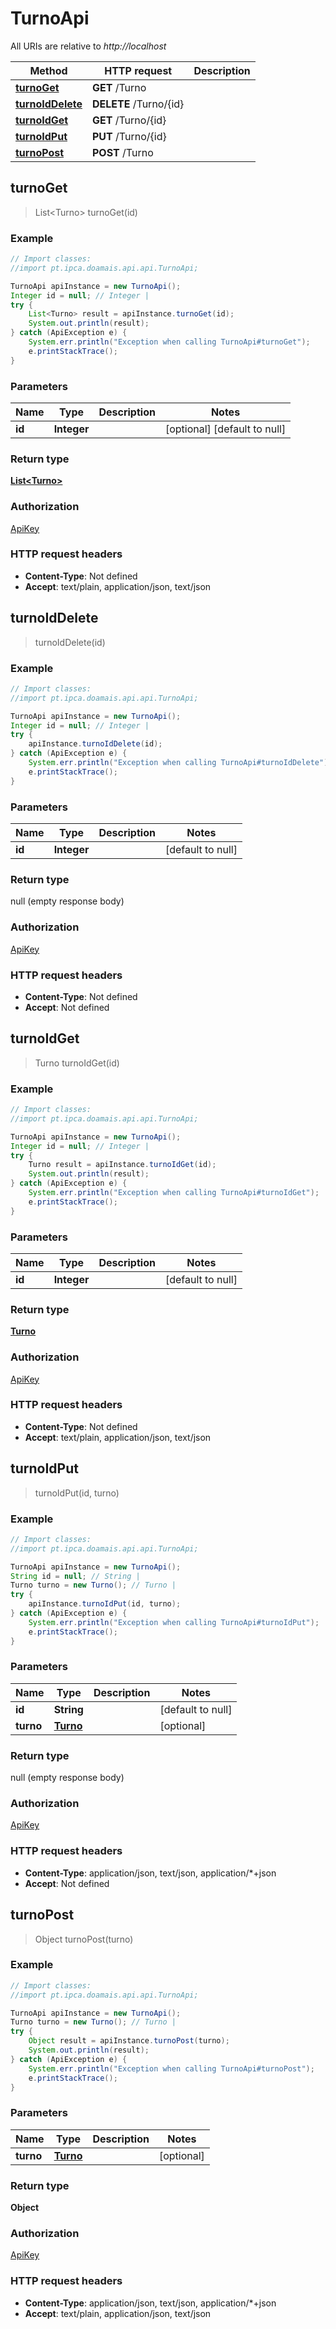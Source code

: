 # TurnoApi

All URIs are relative to *http://localhost*

Method | HTTP request | Description
------------- | ------------- | -------------
[**turnoGet**](TurnoApi.md#turnoGet) | **GET** /Turno | 
[**turnoIdDelete**](TurnoApi.md#turnoIdDelete) | **DELETE** /Turno/{id} | 
[**turnoIdGet**](TurnoApi.md#turnoIdGet) | **GET** /Turno/{id} | 
[**turnoIdPut**](TurnoApi.md#turnoIdPut) | **PUT** /Turno/{id} | 
[**turnoPost**](TurnoApi.md#turnoPost) | **POST** /Turno | 



## turnoGet

> List&lt;Turno&gt; turnoGet(id)



### Example

```java
// Import classes:
//import pt.ipca.doamais.api.api.TurnoApi;

TurnoApi apiInstance = new TurnoApi();
Integer id = null; // Integer | 
try {
    List<Turno> result = apiInstance.turnoGet(id);
    System.out.println(result);
} catch (ApiException e) {
    System.err.println("Exception when calling TurnoApi#turnoGet");
    e.printStackTrace();
}
```

### Parameters


Name | Type | Description  | Notes
------------- | ------------- | ------------- | -------------
 **id** | **Integer**|  | [optional] [default to null]

### Return type

[**List&lt;Turno&gt;**](Turno.md)

### Authorization

[ApiKey](../README.md#ApiKey)

### HTTP request headers

- **Content-Type**: Not defined
- **Accept**: text/plain, application/json, text/json


## turnoIdDelete

> turnoIdDelete(id)



### Example

```java
// Import classes:
//import pt.ipca.doamais.api.api.TurnoApi;

TurnoApi apiInstance = new TurnoApi();
Integer id = null; // Integer | 
try {
    apiInstance.turnoIdDelete(id);
} catch (ApiException e) {
    System.err.println("Exception when calling TurnoApi#turnoIdDelete");
    e.printStackTrace();
}
```

### Parameters


Name | Type | Description  | Notes
------------- | ------------- | ------------- | -------------
 **id** | **Integer**|  | [default to null]

### Return type

null (empty response body)

### Authorization

[ApiKey](../README.md#ApiKey)

### HTTP request headers

- **Content-Type**: Not defined
- **Accept**: Not defined


## turnoIdGet

> Turno turnoIdGet(id)



### Example

```java
// Import classes:
//import pt.ipca.doamais.api.api.TurnoApi;

TurnoApi apiInstance = new TurnoApi();
Integer id = null; // Integer | 
try {
    Turno result = apiInstance.turnoIdGet(id);
    System.out.println(result);
} catch (ApiException e) {
    System.err.println("Exception when calling TurnoApi#turnoIdGet");
    e.printStackTrace();
}
```

### Parameters


Name | Type | Description  | Notes
------------- | ------------- | ------------- | -------------
 **id** | **Integer**|  | [default to null]

### Return type

[**Turno**](Turno.md)

### Authorization

[ApiKey](../README.md#ApiKey)

### HTTP request headers

- **Content-Type**: Not defined
- **Accept**: text/plain, application/json, text/json


## turnoIdPut

> turnoIdPut(id, turno)



### Example

```java
// Import classes:
//import pt.ipca.doamais.api.api.TurnoApi;

TurnoApi apiInstance = new TurnoApi();
String id = null; // String | 
Turno turno = new Turno(); // Turno | 
try {
    apiInstance.turnoIdPut(id, turno);
} catch (ApiException e) {
    System.err.println("Exception when calling TurnoApi#turnoIdPut");
    e.printStackTrace();
}
```

### Parameters


Name | Type | Description  | Notes
------------- | ------------- | ------------- | -------------
 **id** | **String**|  | [default to null]
 **turno** | [**Turno**](Turno.md)|  | [optional]

### Return type

null (empty response body)

### Authorization

[ApiKey](../README.md#ApiKey)

### HTTP request headers

- **Content-Type**: application/json, text/json, application/*+json
- **Accept**: Not defined


## turnoPost

> Object turnoPost(turno)



### Example

```java
// Import classes:
//import pt.ipca.doamais.api.api.TurnoApi;

TurnoApi apiInstance = new TurnoApi();
Turno turno = new Turno(); // Turno | 
try {
    Object result = apiInstance.turnoPost(turno);
    System.out.println(result);
} catch (ApiException e) {
    System.err.println("Exception when calling TurnoApi#turnoPost");
    e.printStackTrace();
}
```

### Parameters


Name | Type | Description  | Notes
------------- | ------------- | ------------- | -------------
 **turno** | [**Turno**](Turno.md)|  | [optional]

### Return type

**Object**

### Authorization

[ApiKey](../README.md#ApiKey)

### HTTP request headers

- **Content-Type**: application/json, text/json, application/*+json
- **Accept**: text/plain, application/json, text/json

